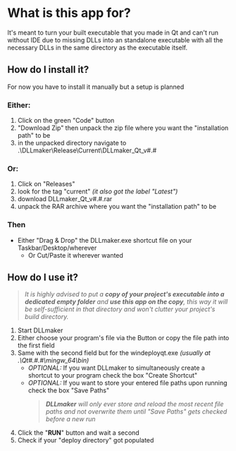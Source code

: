 # What is this app for?
It's meant to turn your built executable that you made in Qt and can't run without IDE due to missing DLLs into an standalone executable with all the necessary DLLs in the same directory as the executable itself.

## How do I install it?
For now you have to install it manually but a setup is planned
### Either:
1. Click on the green "Code" button
2. "Download Zip" then unpack the zip file where you want the "installation path" to be
3. in the unpacked directory navigate to .\DLLmaker\Release\Current\DLLmaker_Qt_v#.#
  
### Or:
1. Click on "Releases"
2. look for the tag "current" *(it also got the label "Latest")*
3. download DLLmaker_Qt_v#.#.rar
4. unpack the RAR archive where you want the "installation path" to be

### Then
- Either "Drag & Drop" the DLLmaker.exe shortcut file on your Taskbar/Desktop/wherever
	- Or Cut/Paste it wherever wanted

## How do I use it?
> *It is highly advised to put a **copy of your project's executable into a dedicated empty folder** and **use this app on the copy**, this way it will be self-sufficient in that directory and won't clutter your project's build directory.*
1. Start DLLmaker
2. Either choose your program's file via the Button or copy the file path into the first field
3. Same with the second field but for the windeployqt.exe *(usually at .\Qt\#.#.#\mingw_64\bin)*
	- *OPTIONAL:* If you want DLLmaker to simultaneously create a shortcut to your program check the box "Create Shortcut"
	- *OPTIONAL:* If you want to store your entered file paths upon running check the box "Save Paths"
		> ***DLLmaker** will only ever store and reload the most recent file paths and not overwrite them until "Save Paths" gets checked before a new run*
4. Click the "**RUN**" button and wait a second
5. Check if your "deploy directory" got populated
